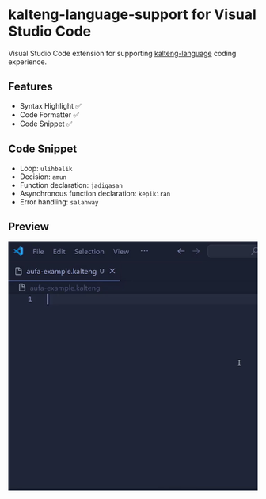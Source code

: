 # kalteng-language-support for Visual Studio Code

Visual Studio Code extension for supporting [kalteng-language](https://github.com/Aufaruq/kalteng-language) coding experience.

## Features

- Syntax Highlight ✅
- Code Formatter ✅
- Code Snippet ✅

## Code Snippet

- Loop: `ulihbalik`
- Decision: `amun`
- Function declaration: `jadigasan`
- Asynchronous function declaration: `kepikiran`
- Error handling: `salahway`

## Preview

![preview](./icon/preview.gif)


